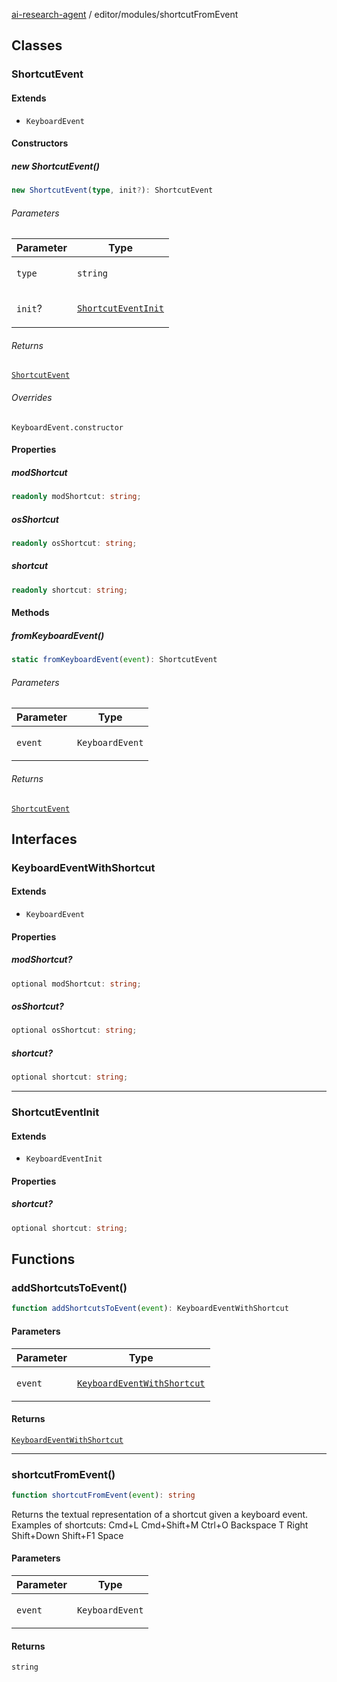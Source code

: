 [ai-research-agent](../../modules.md) / editor/modules/shortcutFromEvent

## Classes

### ShortcutEvent

#### Extends

- `KeyboardEvent`

#### Constructors

##### new ShortcutEvent()

```ts
new ShortcutEvent(type, init?): ShortcutEvent
```

###### Parameters

<table>
<thead>
<tr>
<th>Parameter</th>
<th>Type</th>
</tr>
</thead>
<tbody>
<tr>
<td>

`type`

</td>
<td>

`string`

</td>
</tr>
<tr>
<td>

`init`?

</td>
<td>

[`ShortcutEventInit`](shortcutFromEvent.md#shortcuteventinit)

</td>
</tr>
</tbody>
</table>

###### Returns

[`ShortcutEvent`](shortcutFromEvent.md#shortcutevent)

###### Overrides

`KeyboardEvent.constructor`

#### Properties

##### modShortcut

```ts
readonly modShortcut: string;
```

##### osShortcut

```ts
readonly osShortcut: string;
```

##### shortcut

```ts
readonly shortcut: string;
```

#### Methods

##### fromKeyboardEvent()

```ts
static fromKeyboardEvent(event): ShortcutEvent
```

###### Parameters

<table>
<thead>
<tr>
<th>Parameter</th>
<th>Type</th>
</tr>
</thead>
<tbody>
<tr>
<td>

`event`

</td>
<td>

`KeyboardEvent`

</td>
</tr>
</tbody>
</table>

###### Returns

[`ShortcutEvent`](shortcutFromEvent.md#shortcutevent)

## Interfaces

### KeyboardEventWithShortcut

#### Extends

- `KeyboardEvent`

#### Properties

##### modShortcut?

```ts
optional modShortcut: string;
```

##### osShortcut?

```ts
optional osShortcut: string;
```

##### shortcut?

```ts
optional shortcut: string;
```

***

### ShortcutEventInit

#### Extends

- `KeyboardEventInit`

#### Properties

##### shortcut?

```ts
optional shortcut: string;
```

## Functions

### addShortcutsToEvent()

```ts
function addShortcutsToEvent(event): KeyboardEventWithShortcut
```

#### Parameters

<table>
<thead>
<tr>
<th>Parameter</th>
<th>Type</th>
</tr>
</thead>
<tbody>
<tr>
<td>

`event`

</td>
<td>

[`KeyboardEventWithShortcut`](shortcutFromEvent.md#keyboardeventwithshortcut)

</td>
</tr>
</tbody>
</table>

#### Returns

[`KeyboardEventWithShortcut`](shortcutFromEvent.md#keyboardeventwithshortcut)

***

### shortcutFromEvent()

```ts
function shortcutFromEvent(event): string
```

Returns the textual representation of a shortcut given a keyboard event. Examples of shortcuts:
Cmd+L
Cmd+Shift+M
Ctrl+O
Backspace
T
Right
Shift+Down
Shift+F1
Space

#### Parameters

<table>
<thead>
<tr>
<th>Parameter</th>
<th>Type</th>
</tr>
</thead>
<tbody>
<tr>
<td>

`event`

</td>
<td>

`KeyboardEvent`

</td>
</tr>
</tbody>
</table>

#### Returns

`string`
